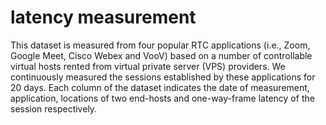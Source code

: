 # latency measurement

This dataset is measured from four popular RTC applications (i.e., Zoom, Google Meet, Cisco Webex and VooV) based on a number of controllable virtual hosts rented from virtual private server (VPS) providers. We continuously measured the sessions established by these applications for 20 days. Each column of the dataset indicates the date of measurement, application, locations of two end-hosts and one-way-frame latency of the session respectively.
